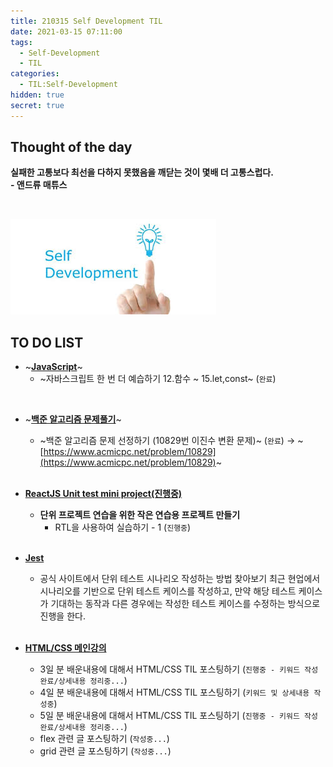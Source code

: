```yaml
---
title: 210315 Self Development TIL
date: 2021-03-15 07:11:00
tags:
  - Self-Development
  - TIL
categories:
  - TIL:Self-Development
hidden: true
secret: true
---
```


## **Thought of the day**

**실패한 고통보다 최선을 다하지 못했음을 깨닫는 것이 몇배 더 고통스럽다.**<br/> **- 앤드류 매튜스**

<br/>

![](/images/post_images/self_development_logo.jpg)

## **TO DO LIST**

- ~<ins>**JavaScript**</ins>~
  - ~자바스크립트 한 번 더 예습하기 12.함수 ~ 15.let,const~ (`완료`)

<br/>

- ~<ins>**백준 알고리즘 문제풀기**</ins>~

  - ~백준 알고리즘 문제 선정하기 (10829번 이진수 변환 문제)~ (`완료`)
    → ~[https://www.acmicpc.net/problem/10829](https://www.acmicpc.net/problem/10829)~

  <br/>

  <!-- more -->

- <ins>**ReactJS Unit test mini project(진행중)**</ins>

  - **단위 프로젝트 연습을 위한 작은 연습용 프로젝트 만들기**
    - RTL을 사용하여 실습하기 - 1 (`진행중`)

  <br/>

- <ins>**Jest**</ins>

  - 공식 사이트에서 단위 테스트 시나리오 작성하는 방법 찾아보기
    최근 현업에서 시나리오를 기반으로 단위 테스트 케이스를 작성하고, 만약 해당 테스트 케이스가 기대하는 동작과 다른 경우에는 작성한 테스트 케이스를 수정하는 방식으로 진행을 한다.

  <br/>

- <ins>**HTML/CSS 메인강의**</ins>

  - 3일 분 배운내용에 대해서 HTML/CSS TIL 포스팅하기 (`진행중 - 키워드 작성 완료/상세내용 정리중...`)
  - 4일 분 배운내용에 대해서 HTML/CSS TIL 포스팅하기 (`키워드 및 상세내용 작성중`)
  - 5일 분 배운내용에 대해서 HTML/CSS TIL 포스팅하기 (`진행중 - 키워드 작성 완료/상세내용 정리중...`)
  - flex 관련 글 포스팅하기 (`작성중...`)
  - grid 관련 글 포스팅하기 (`작성중...`)

  <br/>

